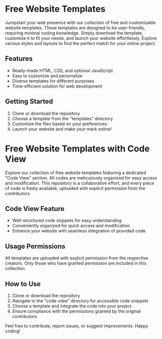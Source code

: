 # Free Website Templates

Jumpstart your web presence with our collection of free and customizable website templates. These templates are designed to be user-friendly, requiring minimal coding knowledge. Simply download the template, customize it to fit your needs, and launch your website effortlessly. Explore various styles and layouts to find the perfect match for your online project. 

## Features
- Ready-made HTML, CSS, and optional JavaScript
- Easy to customize and personalize
- Diverse templates for different purposes
- Time-efficient solution for web development

## Getting Started
1. Clone or download the repository
2. Choose a template from the "templates" directory
3. Customize the files based on your preferences
4. Launch your website and make your mark online!

# Free Website Templates with Code View

Explore our collection of free website templates featuring a dedicated "Code View" section. All codes are meticulously organized for easy access and modification. This repository is a collaborative effort, and every piece of code is freely available, uploaded with explicit permission from the contributors.

## Code View Feature
- Well-structured code snippets for easy understanding
- Conveniently organized for quick access and modification
- Enhance your website with seamless integration of provided code

## Usage Permissions
All templates are uploaded with explicit permission from the respective creators. Only those who have granted permission are included in this collection.

## How to Use
1. Clone or download the repository
2. Navigate to the "code-view" directory for accessible code snippets
3. Choose a template and integrate the code into your project
4. Ensure compliance with the permissions granted by the original contributors

Feel free to contribute, report issues, or suggest improvements. Happy coding!
